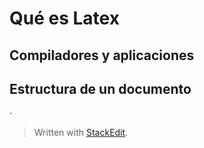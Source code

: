 
# Qué es Latex

## Compiladores y aplicaciones

## Estructura de un documento

·
> Written with [StackEdit](https://stackedit.io/).
<!--stackedit_data:
eyJoaXN0b3J5IjpbMTY1MzgyNDU3MV19
-->